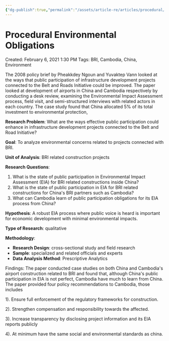 ```yaml
---
{"dg-publish":true,"permalink":"/assets/article-re/articles/procedural/"}
---
```


# Procedural Environmental Obligations

Created: February 6, 2021 1:30 PM
Tags: BRI, Cambodia, China, Environment

The 2008 policy brief by Pheakkdey Ngoun and Yuvaktep Vann looked at the ways that public participation of infrastructure development projects connected to the Belt and Roads Initiative could be improved. The paper looked at development of airports in China and Cambodia respectively by conducting a desk review, examining the Environmental Impact Assessment process, field visit, and semi-structured interviews with related actors in each country. The case study found that China allocated 5% of its total investment to environmental protection, 

**Research Problem**: What are the ways effective public participation could enhance in infrastructure development projects connected to the Belt and Road Initiative?

**Goal**: To analyze environmental concerns related to projects connected with BRI.

**Unit of Analysis**: BRI related construction projects

**Research Questions**:

1. What is the state of public participation in Environmental Impact Assessment (EIA) for BRI related constructions inside China?
2.  What is the state of public participation in EIA for BRI related constructions for China's BRI partners such as Cambodia?
3. What can Cambodia learn of public participation obligations for its EIA process from China?

**Hypothesis**: A robust EIA process where public voice is heard is important for economic development with minimal environmental impacts.

**Type of Research**: qualitative

**Methodology**:

- **Research Design**: cross-sectional study and field research
- **Sample**: specialized and related officials and experts
- **Data Analysis Method**: Prescriptive Analytics

Findings: The paper conducted case studies on both China and Cambodia's airport construction related to BRI and found that, although China's public participation in EIA is not perfect, Cambodia have much to learn from China. The paper provided four policy recommendations to Cambodia, those includes 

1). Ensure full enforcement of the regulatory frameworks for construction. 

2). Strengthen compensation and responsibility towards the affected.

3). Increase transparency by disclosing project information and its EIA reports publicly

4). At minimum have the same social and environmental standards as china.